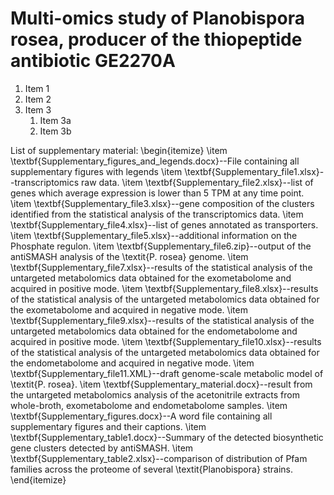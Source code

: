 # Multi-omics study of Planobispora rosea, producer of the thiopeptide antibiotic GE2270A

1. Item 1
1. Item 2
1. Item 3
   1. Item 3a
   1. Item 3b


List of supplementary material:
\begin{itemize}
    \item \textbf{Supplementary\_figures\_and\_legends.docx}--File containing all supplementary figures with legends
    \item \textbf{Supplementary\_file1.xlsx}--transcriptomics raw data.
    \item \textbf{Supplementary\_file2.xlsx}--list of genes which average expression is lower than 5 TPM at any time point.
    \item \textbf{Supplementary\_file3.xlsx}--gene composition of the clusters identified from the statistical analysis of the transcriptomics data.
    \item \textbf{Supplementary\_file4.xlsx}--list of genes annotated as transporters.
    \item \textbf{Supplementary\_file5.xlsx}--additional information on the Phosphate regulon.
    \item \textbf{Supplementary\_file6.zip}--output of the antiSMASH analysis of the \textit{P. rosea} genome.
    \item \textbf{Supplementary\_file7.xlsx}--results of the statistical analysis of the untargeted metabolomics data obtained for the exometabolome and acquired in positive mode.
    \item \textbf{Supplementary\_file8.xlsx}--results of the statistical analysis of the untargeted metabolomics data obtained for the exometabolome and acquired in negative mode.
    \item \textbf{Supplementary\_file9.xlsx}--results of the statistical analysis of the untargeted metabolomics data obtained for the endometabolome and acquired in positive mode.
    \item \textbf{Supplementary\_file10.xlsx}--results of the statistical analysis of the untargeted metabolomics data obtained for the endometabolome and acquired in negative mode.
    \item \textbf{Supplementary\_file11.XML}--draft genome-scale metabolic model of \textit{P. rosea}.
    \item \textbf{Supplementary\_material.docx}--result from the untargeted metabolomics analysis of the acetonitrile extracts from whole-broth, exometabolome and endometabolome samples.
    \item \textbf{Supplementary\_figures.docx}--A word file containing all supplementary figures and their captions.
    \item \textbf{Supplementary\_table1.docx}--Summary of the detected biosynthetic gene clusters detected by antiSMASH.
    \item \textbf{Supplementary\_table2.xlsx}--comparison of distribution of Pfam families across the proteome of several \textit{Planobispora} strains.
\end{itemize}
